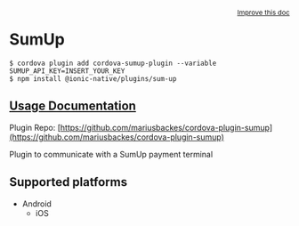 <a style="float:right;font-size:12px;" href="http://github.com/danielsogl/awesome-cordova-plugins/edit/master/src/@awesome-cordova-plugins/plugins/sum-up/index.ts#L68">
  Improve this doc
</a>

# SumUp

```
$ cordova plugin add cordova-sumup-plugin --variable SUMUP_API_KEY=INSERT_YOUR_KEY
$ npm install @ionic-native/plugins/sum-up
```

## [Usage Documentation](https://ionicframework.com/docs/native/sum-up/)

Plugin Repo: [https://github.com/mariusbackes/cordova-plugin-sumup](https://github.com/mariusbackes/cordova-plugin-sumup)

Plugin to communicate with a SumUp payment terminal

## Supported platforms

- Android
  - iOS
  


